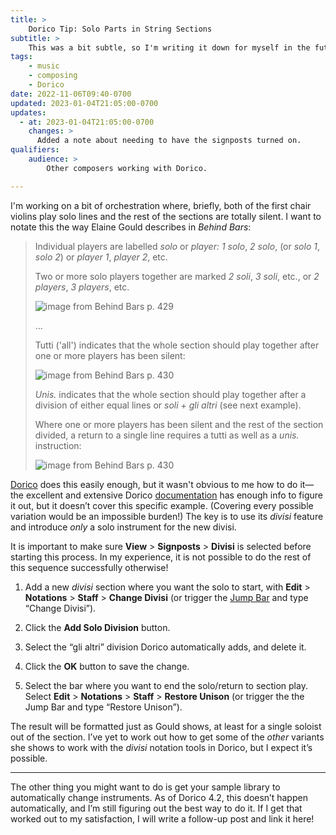 ```yaml
---
title: >
    Dorico Tip: Solo Parts in String Sections
subtitle: >
    This was a bit subtle, so I'm writing it down for myself in the future (and maybe others, too!).
tags:
    - music
    - composing
    - Dorico
date: 2022-11-06T09:40-0700
updated: 2023-01-04T21:05:00-0700
updates:
  - at: 2023-01-04T21:05:00-0700
    changes: >
      Added a note about needing to have the signposts turned on.
qualifiers:
    audience: >
        Other composers working with Dorico.

---
```


I'm working on a bit of orchestration where, briefly, both of the first chair violins play solo lines and the rest of the sections are totally silent. I want to notate this the way Elaine Gould describes in <cite>Behind Bars</cite>:

> Individual players are labelled *solo* or *player: 1 solo*, *2 solo*, (or *solo 1*, *solo 2*) or *player 1*, *player 2*, etc.
> 
> Two or more solo players together are marked *2 soli*, *3 soli*, etc., or *2 players*, *3 players*, etc.
> 
> <img src="https://cdn.chriskrycho.com/file/chriskrycho-com/images/2022/music%20notation/Behind%20Bars%20p.%20429.png" alt="image from Behind Bars p. 429" />
> 
> …
> 
> Tutti ('all') indicates that the whole section should play together after one or more players has been silent:
> 
> <img src="https://cdn.chriskrycho.com/file/chriskrycho-com/images/2022/music%20notation/Behind%20Bars%20p.%20430a.png" alt="image from Behind Bars p. 430" />
> 
> *Unis.* indicates that the whole section should play together after a division of either equal lines or *soli* + *gli altri* (see next example).
> 
> Where one or more players has been silent and the rest of the section divided, a return to a single line requires a tutti as well as a *unis.* instruction:
> 
> <img src="https://cdn.chriskrycho.com/file/chriskrycho-com/images/2022/music%20notation/Behind%20Bars%20p.%20430b.png" alt="image from Behind Bars p. 430" />

[Dorico][d] does this easily enough, but it wasn't obvious to me how to do it—the excellent and extensive Dorico [documentation][dd] has enough info to figure it out, but it doesn’t cover this specific example. (Covering every possible variation would be an impossible burden!) The key is to use its *divisi* feature and introduce *only* a solo instrument for the new divisi.

[d]: https://www.steinberg.net/dorico/
[dd]: https://steinberg.help/dorico_pro/v4/en/dorico/topics/notation_reference/notation_reference_divisi/notation_reference_divisi_c.html

<section class='note' aria-label='note' aria-role='note'>

It is important to make sure **View** > **Signposts** > **Divisi** is selected before starting this process. In my experience, it is not possible to do the rest of this sequence successfully otherwise!

</section>

1. Add a new *divisi* section where you want the solo to start, with **Edit** > **Notations** > **Staff** > **Change Divisi** (or trigger the [Jump Bar][j] and type “Change Divisi”).

2. Click the **Add Solo Division** button.

3. Select the “gli altri” division Dorico automatically adds, and delete it.

4. Click the **OK** button to save the change.

5. Select the bar where you want to end the solo/return to section play. Select **Edit** > **Notations** > **Staff** > **Restore Unison** (or trigger the the Jump Bar and type “Restore Unison”).

The result will be formatted just as Gould shows, at least for a single soloist out of the section. I’ve yet to work out how to get some of the *other* variants she shows to work with the *divisi* notation tools in Dorico, but I expect it’s possible.

[j]: https://steinberg.help/dorico_pro/v4/en/dorico/topics/user_interface/user_interface_jump_bar_r.html

---

The other thing you might want to do is get your sample library to automatically change instruments. As of Dorico 4.2, this doesn’t happen automatically, and I’m still figuring out the best way to do it. If I get that worked out to my satisfaction, I will write a follow-up post and link it here!



